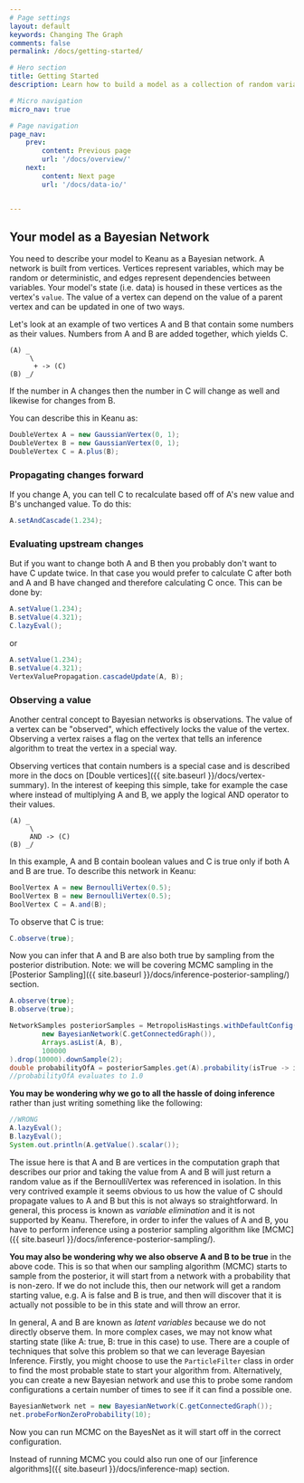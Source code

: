 ```yaml
---
# Page settings
layout: default
keywords: Changing The Graph
comments: false
permalink: /docs/getting-started/

# Hero section
title: Getting Started
description: Learn how to build a model as a collection of random variables, observations and deterministic operations.

# Micro navigation
micro_nav: true

# Page navigation
page_nav:
    prev:
        content: Previous page
        url: '/docs/overview/'
    next:
        content: Next page
        url: '/docs/data-io/'


---
```


## Your model as a Bayesian Network

You need to describe your model to Keanu as a Bayesian network. A network is built from vertices. 
Vertices represent variables, which may be random or deterministic, and edges represent dependencies between variables. 
Your model's state (i.e. data) is housed in these vertices as the vertex's `value`. 
The value of a vertex can depend on the value of a parent vertex and can be updated in one of
two ways.

Let's look at an example of two vertices A and B that contain some numbers as their values. Numbers from A and B are 
added together, which yields C.

```
(A) _
     \
      + -> (C)
(B) _/
```

If the number in A changes then the number in C will change as well and likewise for changes from B.

You can describe this in Keanu as:

```java
DoubleVertex A = new GaussianVertex(0, 1);
DoubleVertex B = new GaussianVertex(0, 1);
DoubleVertex C = A.plus(B);
```

### Propagating changes forward

If you change A, you can tell C to recalculate based off of A's new value and B's unchanged value. 
To do this: 

```java
A.setAndCascade(1.234);
```

### Evaluating upstream changes

But if you want to change both A and B then you probably don't want to have C update twice. In that
case you would prefer to calculate C after both and A and B have changed and therefore calculating 
C once. This can be done by:

```java
A.setValue(1.234);
B.setValue(4.321);
C.lazyEval();
```

or

```java
A.setValue(1.234);
B.setValue(4.321);
VertexValuePropagation.cascadeUpdate(A, B);
```

### Observing a value

Another central concept to Bayesian networks is observations. The value of a vertex can be "observed", which
effectively locks the value of the vertex. Observing a vertex raises a flag on the vertex that tells an
inference algorithm to treat the vertex in a special way.

Observing vertices that contain numbers is a special case and is described more in the docs on [Double vertices]({{ site.baseurl }}/docs/vertex-summary).
In the interest of keeping this simple, take for example the case where instead of multiplying A and B, we apply the logical AND operator to their values.

```
(A) _
     \
     AND -> (C)
(B) _/
```

In this example, A and B contain boolean values and C is true only if both A and B are true. To describe this network in Keanu:

```java
BoolVertex A = new BernoulliVertex(0.5);
BoolVertex B = new BernoulliVertex(0.5);
BoolVertex C = A.and(B);
```

To observe that C is true:

```java
C.observe(true);
```

Now you can infer that A and B are also both true by sampling from the posterior distribution. Note: we will be covering MCMC sampling in the [Posterior Sampling]({{ site.baseurl }}/docs/inference-posterior-sampling/) section.

```java
A.observe(true);
B.observe(true);

NetworkSamples posteriorSamples = MetropolisHastings.withDefaultConfig().getPosteriorSamples(
        new BayesianNetwork(C.getConnectedGraph()),
        Arrays.asList(A, B),
        100000
).drop(10000).downSample(2);
double probabilityOfA = posteriorSamples.get(A).probability(isTrue -> isTrue.scalar() == true);
//probabilityOfA evaluates to 1.0
```
**You may be wondering why we go to all the hassle of doing inference** rather than just writing something like the following:
```java
//WRONG
A.lazyEval();
B.lazyEval();
System.out.println(A.getValue().scalar());
```
The issue here is that A and B are vertices in the computation graph that describes our prior and taking the value from A and B will just return a random value as if the BernoulliVertex was referenced in isolation. 
In this very contrived example it seems obvious to us how the value of C should propagate values to A and B but this is not always so straightforward.
In general, this process is known as *variable elimination* and it is not supported by Keanu. 
Therefore, in order to infer the values of A and B, you have to perform inference using a posterior sampling algorithm like [MCMC]({{ site.baseurl }}/docs/inference-posterior-sampling/).

**You may also be wondering why we also observe A and B to be true** in the above code. 
This is so that when our sampling algorithm (MCMC) starts to sample from the posterior, it will start from a network with a probability that is non-zero.
If we do not include this, then our network will get a random starting value, e.g. A is false and B is true, and then will discover that it is actually not possible to be in this state and will throw an error. 

In general, A and B are known as *latent variables* because we do not directly observe them. In more complex cases, we may not know what starting state (like A: true, B: true in this case) to use. 
There are a couple of techniques that solve this problem so that we can leverage Bayesian Inference.
Firstly, you might choose to use the `ParticleFilter` class in order to find the most probable state to start your algorithm from.
Alternatively, you can create a new Bayesian network and use this to probe some random configurations a certain number of times to see if it can find a possible one. 
```java
BayesianNetwork net = new BayesianNetwork(C.getConnectedGraph());
net.probeForNonZeroProbability(10);
```
Now you can run MCMC on the BayesNet as it will start off in the correct configuration.

Instead of running MCMC you could also run one of our [inference algorithms]({{ site.baseurl }}/docs/inference-map) section.